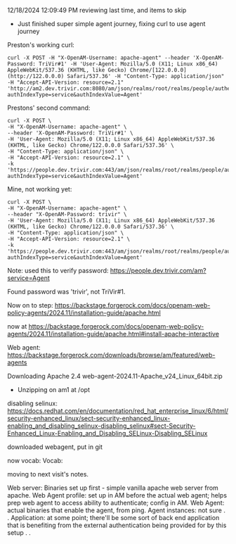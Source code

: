 12/18/2024 12:09:49 PM
reviewing last time, and items to skip


- Just finished super simple agent journey, fixing curl to use agent journey

Preston's working curl:

```
curl -X POST -H "X-OpenAM-Username: apache-agent" --header 'X-OpenAM-Password: TriVir#1' -H 'User-Agent: Mozilla/5.0 (X11; Linux x86_64) AppleWebKit/537.36 (KHTML, like Gecko) Chrome/[122.0.0.0](http://122.0.0.0) Safari/537.36' -H "Content-Type: application/json" -H "Accept-API-Version: resource=2.1" 'http://am2.dev.trivir.com:8080/am/json/realms/root/realms/people/authenticate?authIndexType=service&authIndexValue=Agent'
```

Prestons' second command:
```
curl -X POST \  
-H "X-OpenAM-Username: apache-agent" \  
--header 'X-OpenAM-Password: TriVir#1' \  
-H 'User-Agent: Mozilla/5.0 (X11; Linux x86_64) AppleWebKit/537.36 (KHTML, like Gecko) Chrome/122.0.0.0 Safari/537.36' \  
-H "Content-Type: application/json" \  
-H "Accept-API-Version: resource=2.1" \  
-k 'https://people.dev.trivir.com:443/am/json/realms/root/realms/people/authenticate?authIndexType=service&authIndexValue=Agent'
```


Mine, not working yet:
```
curl -X POST \
-H "X-OpenAM-Username: apache-agent" \
--header "X-OpenAM-Password: trivir" \
-H 'User-Agent: Mozilla/5.0 (X11; Linux x86_64) AppleWebKit/537.36 (KHTML, like Gecko) Chrome/122.0.0.0 Safari/537.36' \
-H "Content-Type: application/json" \
-H "Accept-API-Version: resource=2.1" \
-k 'https://people.dev.trivir.com:443/am/json/realms/root/realms/people/authenticate?authIndexType=service&authIndexValue=Agent'
```

Note: used this to verify password:
https://people.dev.trivir.com/am?service=Agent

Found password was 'trivir', not TriVir#1.

Now on to step: https://backstage.forgerock.com/docs/openam-web-policy-agents/2024.11/installation-guide/apache.html

now at https://backstage.forgerock.com/docs/openam-web-policy-agents/2024.11/installation-guide/apache.html#install-apache-interactive




Web agent: 
https://backstage.forgerock.com/downloads/browse/am/featured/web-agents

Downloading Apache 2.4
web-agent-2024.11-Apache_v24_Linux_64bit.zip

* Unzipping on am1 at /opt

disabling selinux:
https://docs.redhat.com/en/documentation/red_hat_enterprise_linux/6/html/security-enhanced_linux/sect-security-enhanced_linux-enabling_and_disabling_selinux-disabling_selinux#sect-Security-Enhanced_Linux-Enabling_and_Disabling_SELinux-Disabling_SELinux


downloaded webagent, put in git

now vocab:
Vocab:

moving to next visit's notes.

Web server: Binaries set up first - simple vanilla apache web server from apache.
Web Agent profile: set up in AM before the actual web agent; helps prep web agent to access ability to authenticate; config in AM.
Web Agent: actual binaries that enable the agent, from ping.
Agent instances: not sure . .
Application: at some point; there'll be some sort of back end application that is benefiting from the external authentication being provided for by this setup . . 